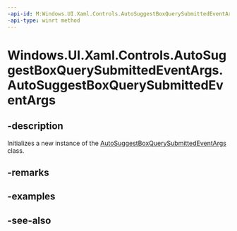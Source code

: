 ```yaml
---
-api-id: M:Windows.UI.Xaml.Controls.AutoSuggestBoxQuerySubmittedEventArgs.#ctor
-api-type: winrt method
---
```


<!-- Method syntax
public AutoSuggestBoxQuerySubmittedEventArgs()
-->

# Windows.UI.Xaml.Controls.AutoSuggestBoxQuerySubmittedEventArgs.AutoSuggestBoxQuerySubmittedEventArgs

## -description
Initializes a new instance of the [AutoSuggestBoxQuerySubmittedEventArgs](autosuggestboxquerysubmittedeventargs.md) class.


## -remarks

## -examples

## -see-also
